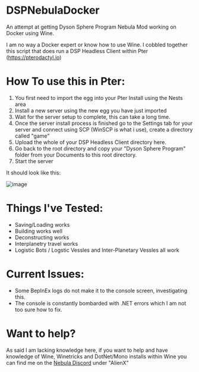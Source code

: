 # DSPNebulaDocker
An attempt at getting Dyson Sphere Program Nebula Mod working on Docker using Wine.

I am no way a Docker expert or know how to use Wine. I cobbled together this script that does run a DSP Headless Client within Pter (https://pterodactyl.io)

# How To use this in Pter:
1. You first need to import the egg into your Pter Install using the Nests area
2. Install a new server using the new egg you have just imported
3. Wait for the server setup to complete, this can take a long time.
4. Once the server install process is finished go to the Settings tab for your server and connect using SCP (WinSCP is what i use), create a directory called "game"
5. Upload the whole of your DSP Headless Client directory here.
6. Go back to the root directory and copy your "Dyson Sphere Program" folder from your Documents to this root directory.
7. Start the server

It should look like this:

![image](https://user-images.githubusercontent.com/1773445/201533782-3f4792a8-e614-45fb-9803-11f237bb40df.png)

# Things I've Tested:
- Saving/Loading works
- Building works well
- Deconstructing works
- Interplanetry travel works
- Logistic Bots / Logstic Vessles and Inter-Planetary Vessles all work

# Current Issues:
- Some BepInEx logs do not make it to the console screen, investigating this.
- The console is constantly bombarded with .NET errors which I am not too sure how to fix.

# Want to help?
As said I am lacking knowledge here, if you want to help and have knowledge of Wine, Winetricks and DotNet/Mono installs within Wine you can find me on the [Nebula Discord](https://discord.gg/UHeB2QvgDa) under "AlienX"
